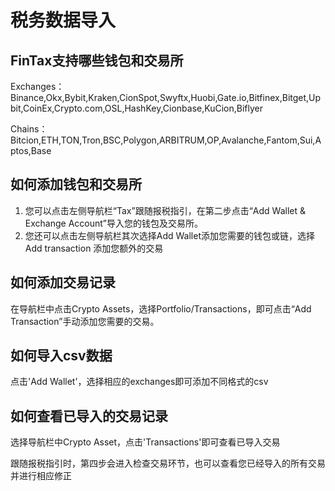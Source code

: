 # 税务数据导入

## FinTax支持哪些钱包和交易所

Exchanges：Binance,Okx,Bybit,Kraken,CionSpot,Swyftx,Huobi,Gate.io,Bitfinex,Bitget,Upbit,CoinEx,Crypto.com,OSL,HashKey,Cionbase,KuCion,Biflyer

Chains：Bitcion,ETH,TON,Tron,BSC,Polygon,ARBITRUM,OP,Avalanche,Fantom,Sui,Aptos,Base



## 如何添加钱包和交易所

1. 您可以点击左侧导航栏“Tax”跟随报税指引，在第二步点击“Add Wallet & Exchange Account”导入您的钱包及交易所。
2. 您还可以点击左侧导航栏其次选择Add Wallet添加您需要的钱包或链，选择Add transaction 添加您额外的交易&#x20;

&#x20;        &#x20;

## 如何添加交易记录

在导航栏中点击Crypto Assets，选择Portfolio/Transactions，即可点击“Add Transaction”手动添加您需要的交易。



## 如何导入csv数据

点击'Add Wallet'，选择相应的exchanges即可添加不同格式的csv



## 如何查看已导入的交易记录

选择导航栏中Crypto Asset，点击'Transactions'即可查看已导入交易

跟随报税指引时，第四步会进入检查交易环节，也可以查看您已经导入的所有交易并进行相应修正

